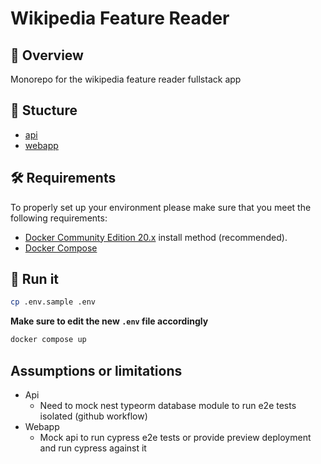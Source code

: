 # Wikipedia Feature Reader

## 📘 Overview

Monorepo for the wikipedia feature reader fullstack app

## 📂 Stucture

- [api](/api/README.md)
- [webapp](/webapp/README.md)

## 🛠️ Requirements

To properly set up your environment please make sure that
you meet the following requirements:

- [Docker Community Edition 20.x](https://store.docker.com/search?offering=community&type=edition)
    install method (recommended).
- [Docker Compose](https://docs.docker.com/compose/install/)

## 🚀 Run it

```bash
cp .env.sample .env
```

**Make sure to edit the new `.env` file accordingly**

```bash
docker compose up
```

## Assumptions or limitations

- Api
  - Need to mock nest typeorm database module to run e2e tests isolated (github workflow)
- Webapp
  - Mock api to run cypress e2e tests or provide preview deployment and run cypress against it
